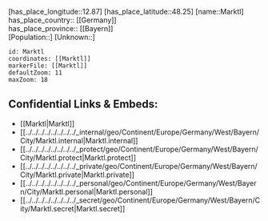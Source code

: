 ﻿---
location: [48.25,12.87] 
mapzoom: [7,12] 
mapmarker: city 
type: City
tags:
- geo/City


SpocWebEntityId: 32318
isDeleted: false
confidential: public

---
[has_place_longitude::12.87] 
[has_place_latitude::48.25] 
[name::Marktl] 
has_place_country:: [[Germany]]  
has_place_province:: [[Bayern]]  
[Population::] 
[Unknown::] 


```leaflet
id: Marktl
coordinates: [[Marktl]] 
markerFile: [[Marktl]] 
defaultZoom: 11 
maxZoom: 18
```


## Confidential Links & Embeds: 
- [[Marktl|Marktl]]  
- [[../../../../../../../../_internal/geo/Continent/Europe/Germany/West/Bayern/City/Marktl.internal|Marktl.internal]] 
- [[../../../../../../../../_protect/geo/Continent/Europe/Germany/West/Bayern/City/Marktl.protect|Marktl.protect]] 
- [[../../../../../../../../_private/geo/Continent/Europe/Germany/West/Bayern/City/Marktl.private|Marktl.private]] 
- [[../../../../../../../../_personal/geo/Continent/Europe/Germany/West/Bayern/City/Marktl.personal|Marktl.personal]] 
- [[../../../../../../../../_secret/geo/Continent/Europe/Germany/West/Bayern/City/Marktl.secret|Marktl.secret]] 
